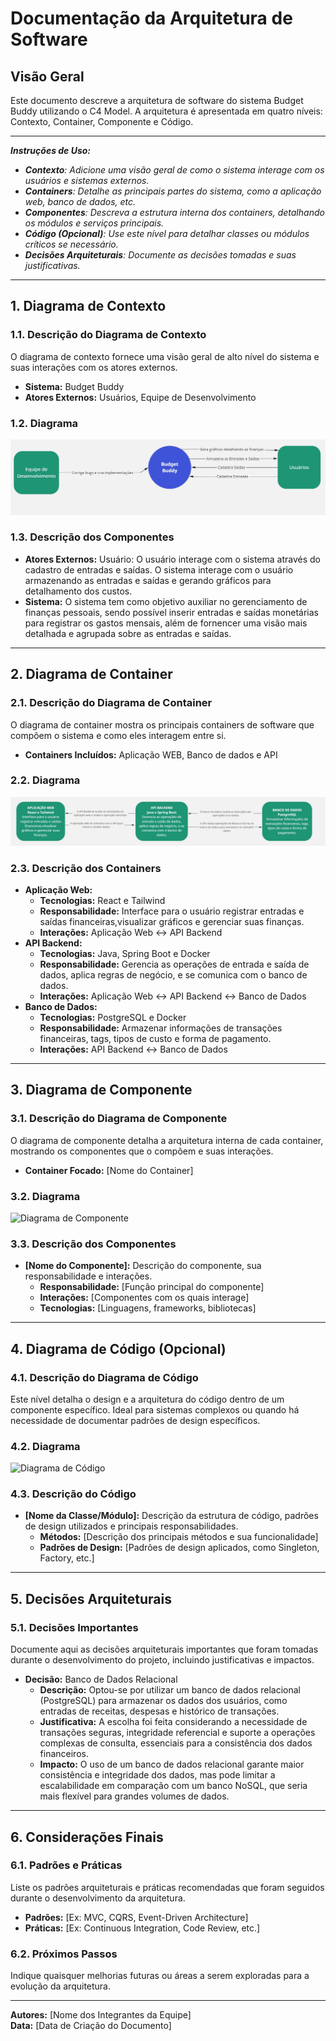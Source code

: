 
# Documentação da Arquitetura de Software

## Visão Geral
Este documento descreve a arquitetura de software do sistema Budget Buddy utilizando o C4 Model. A arquitetura é apresentada em quatro níveis: Contexto, Container, Componente e Código.

---
_**Instruções de Uso:**_

- _**Contexto**: Adicione uma visão geral de como o sistema interage com os usuários e sistemas externos._
- _**Containers**: Detalhe as principais partes do sistema, como a aplicação web, banco de dados, etc._
- _**Componentes**: Descreva a estrutura interna dos containers, detalhando os módulos e serviços principais._
- _**Código (Opcional)**: Use este nível para detalhar classes ou módulos críticos se necessário._
- _**Decisões Arquiteturais**: Documente as decisões tomadas e suas justificativas._
---

## 1. Diagrama de Contexto

### 1.1. Descrição do Diagrama de Contexto
O diagrama de contexto fornece uma visão geral de alto nível do sistema e suas interações com os atores externos.

- **Sistema:** Budget Buddy
- **Atores Externos:** Usuários, Equipe de Desenvolvimento

### 1.2. Diagrama
![Diagrama de Contexto](images/diagrama-contexto.jpg)

### 1.3. Descrição dos Componentes
- **Atores Externos:** Usuário: O usuário interage com o sistema através do cadastro de entradas e saídas. O sistema interage com o usuário armazenando as entradas e saídas e gerando gráficos para detalhamento dos custos.
- **Sistema:** O sistema tem como objetivo auxiliar no gerenciamento de finanças pessoais, sendo possível inserir entradas e saídas monetárias para registrar os gastos mensais, além de fornencer uma visão mais detalhada e agrupada sobre as entradas e saídas.

---

## 2. Diagrama de Container

### 2.1. Descrição do Diagrama de Container
O diagrama de container mostra os principais containers de software que compõem o sistema e como eles interagem entre si.

- **Containers Incluídos:** Aplicação WEB, Banco de dados e API

### 2.2. Diagrama
![Diagrama de Container](images/diagrama-container.jpg)

### 2.3. Descrição dos Containers
- **Aplicação Web:** 
  - **Tecnologias:** React e Tailwind
  - **Responsabilidade:** Interface para o usuário registrar entradas e saídas financeiras,visualizar gráficos e gerenciar suas finanças.
  - **Interações:** Aplicação Web <-> API Backend
- **API Backend:** 
  - **Tecnologias:** Java, Spring Boot e Docker
  - **Responsabilidade:** Gerencia as operações de entrada e saída de dados, aplica regras de negócio, e se comunica com o banco de dados.
  - **Interações:** Aplicação Web <-> API Backend <-> Banco de Dados
- **Banco de Dados:** 
  - **Tecnologias:** PostgreSQL e Docker
  - **Responsabilidade:** Armazenar informações de transações financeiras, tags, tipos de custo e forma de pagamento.
  - **Interações:** API Backend <-> Banco de Dados

---

## 3. Diagrama de Componente

### 3.1. Descrição do Diagrama de Componente
O diagrama de componente detalha a arquitetura interna de cada container, mostrando os componentes que o compõem e suas interações.

- **Container Focado:** [Nome do Container]

### 3.2. Diagrama
![Diagrama de Componente](path/para/diagrama-componente.png)

### 3.3. Descrição dos Componentes
- **[Nome do Componente]:** Descrição do componente, sua responsabilidade e interações.
  - **Responsabilidade:** [Função principal do componente]
  - **Interações:** [Componentes com os quais interage]
  - **Tecnologias:** [Linguagens, frameworks, bibliotecas]

---

## 4. Diagrama de Código (Opcional)

### 4.1. Descrição do Diagrama de Código
Este nível detalha o design e a arquitetura do código dentro de um componente específico. Ideal para sistemas complexos ou quando há necessidade de documentar padrões de design específicos.

### 4.2. Diagrama
![Diagrama de Código](path/para/diagrama-codigo.png)

### 4.3. Descrição do Código
- **[Nome da Classe/Módulo]:** Descrição da estrutura de código, padrões de design utilizados e principais responsabilidades.
  - **Métodos:** [Descrição dos principais métodos e sua funcionalidade]
  - **Padrões de Design:** [Padrões de design aplicados, como Singleton, Factory, etc.]

---

## 5. Decisões Arquiteturais

### 5.1. Decisões Importantes
Documente aqui as decisões arquiteturais importantes que foram tomadas durante o desenvolvimento do projeto, incluindo justificativas e impactos.

- **Decisão:** Banco de Dados Relacional
  - **Descrição:** Optou-se por utilizar um banco de dados relacional (PostgreSQL) para armazenar os dados dos usuários, como entradas de receitas, despesas e histórico de transações.
  - **Justificativa:** A escolha foi feita considerando a necessidade de transações seguras, integridade referencial e suporte a operações complexas de consulta, essenciais para a consistência dos dados financeiros. 
  - **Impacto:**  O uso de um banco de dados relacional garante maior consistência e integridade dos dados, mas pode limitar a escalabilidade em comparação com um banco NoSQL, que seria mais flexível para grandes volumes de dados.

---

## 6. Considerações Finais

### 6.1. Padrões e Práticas
Liste os padrões arquiteturais e práticas recomendadas que foram seguidos durante o desenvolvimento da arquitetura.

- **Padrões:** [Ex: MVC, CQRS, Event-Driven Architecture]
- **Práticas:** [Ex: Continuous Integration, Code Review, etc.]

### 6.2. Próximos Passos
Indique quaisquer melhorias futuras ou áreas a serem exploradas para a evolução da arquitetura.

---

**Autores:** [Nome dos Integrantes da Equipe]  
**Data:** [Data de Criação do Documento]
